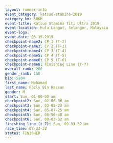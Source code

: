 ```yaml
---
layout: runner-info 
event_category: katsuo-stamina-2019 
category_km: 50KM 
event-title: Katsuo Stamina Titi Ultra 2019 
event-location: Hulu Langat, Selangor, Malaysia 
event-logo: 
event-date: 03-15-2019 
checkpoint-name2: CP 1 (T-2) 
checkpoint-name3: CP 2 (T-3) 
checkpoint-name4: CP 3 (T-4) 
checkpoint-name5: CP 4 (T-5) 
checkpoint-name6: CP 5 (T-6) 
checkpoint-name8: Finishing Line (T-7) 
overall_rank: 200
gender_rank: 150
bib: 5204
first_name: Mohamad
last_name: Fazly Bin Hassan
gender: M
start: Sun, 01-00-00 am
checkpoint2: Sun, 02-06-36 am
checkpoint3: Sun, 03-05-23 am
checkpoint4: Sun, 05-07-25 am
checkpoint5: Sun, 06-56-48 am
checkpoint6: Sun, 08-03-32 am
finishing_line_(t_7): Sun, 09-33-32 am
race_time: 08-33-32
status: FINISHER
---
```

